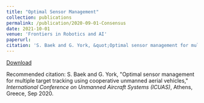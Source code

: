 ```yaml
---
title: "Optimal Sensor Management"
collection: publications
permalink: /publication/2020-09-01-Consensus
date: 2021-10-01
venue: 'Frontiers in Robotics and AI'
paperurl:
citation: 'S. Baek and G. York, &quot;Optimal sensor management for multiple target tracking using cooperative unmanned aerial vehicles,&quot; <i>International Conference on Unmanned Aircraft Systems</i>, Athens, Greece, Sep 2020.'
---
```


<a href='https://stanbaek.github.io/files/consensus.pdf'>Download</a>

Recommended citation: S. Baek and G. York, "Optimal sensor management for multiple target tracking using cooperative unmanned aerial vehicles," <i>International Conference on Unmanned Aircraft Systems (ICUAS)</i>, Athens, Greece, Sep 2020.
